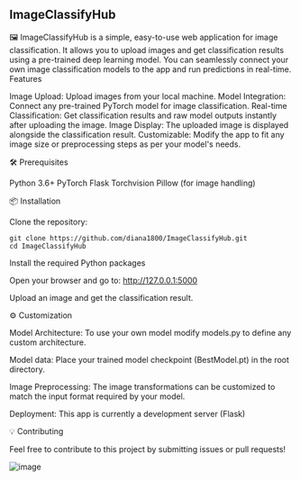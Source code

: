 ## ImageClassifyHub

🖼️  ImageClassifyHub is a simple, easy-to-use web application for image classification. It allows you to upload images and get classification results using a pre-trained deep learning model. You can seamlessly connect your own image classification models to the app and run predictions in real-time.
Features

Image Upload: Upload images from your local machine.
Model Integration: Connect any pre-trained PyTorch model for image classification.
Real-time Classification: Get classification results and raw model outputs instantly after uploading the image.
Image Display: The uploaded image is displayed alongside the classification result.
Customizable: Modify the app to fit any image size or preprocessing steps as per your model's needs.

🛠️ Prerequisites

Python 3.6+
PyTorch
Flask
Torchvision
Pillow (for image handling)

📦 Installation

Clone the repository:


    git clone https://github.com/diana1800/ImageClassifyHub.git
    cd ImageClassifyHub


Install the required Python packages

Open your browser and go to: http://127.0.0.1:5000

Upload an image and get the classification result.


⚙️ Customization

Model Architecture: To use your own model modify models.py to define any custom architecture.

Model data: Place your trained model checkpoint (BestModel.pt) in the root directory.

Image Preprocessing: The image transformations can be customized to match the input format required by your model.

Deployment: This app is currently a development server (Flask)

💡 Contributing

Feel free to contribute to this project by submitting issues or pull requests!


![image](https://github.com/user-attachments/assets/3c7a9934-c054-4391-b087-1debac351b64)

